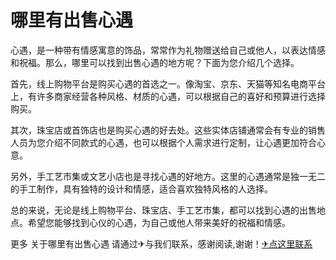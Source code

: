 # 哪里有出售心遇

心遇，是一种带有情感寓意的饰品，常常作为礼物赠送给自己或他人，以表达情感和祝福。那么，哪里可以找到出售心遇的地方呢？下面为您介绍几个选择。

首先，线上购物平台是购买心遇的首选之一。像淘宝、京东、天猫等知名电商平台上，有许多商家经营各种风格、材质的心遇，可以根据自己的喜好和预算进行选择购买。

其次，珠宝店或首饰店也是购买心遇的好去处。这些实体店铺通常会有专业的销售人员为您介绍不同款式的心遇，也可以根据个人需求进行定制，让心遇更加符合心意。

另外，手工艺市集或文艺小店也是寻找心遇的好地方。这里的心遇通常是独一无二的手工制作，具有独特的设计和情感，适合喜欢独特风格的人选择。

总的来说，无论是线上购物平台、珠宝店、手工艺市集，都可以找到心遇的出售地点。希望您能够找到心仪的心遇，为自己或他人带来美好的祝福和情感。

更多 关于哪里有出售心遇 请通过✈与我们联系，感谢阅读,谢谢！[✈点这里联系](https://d.k02.cc)